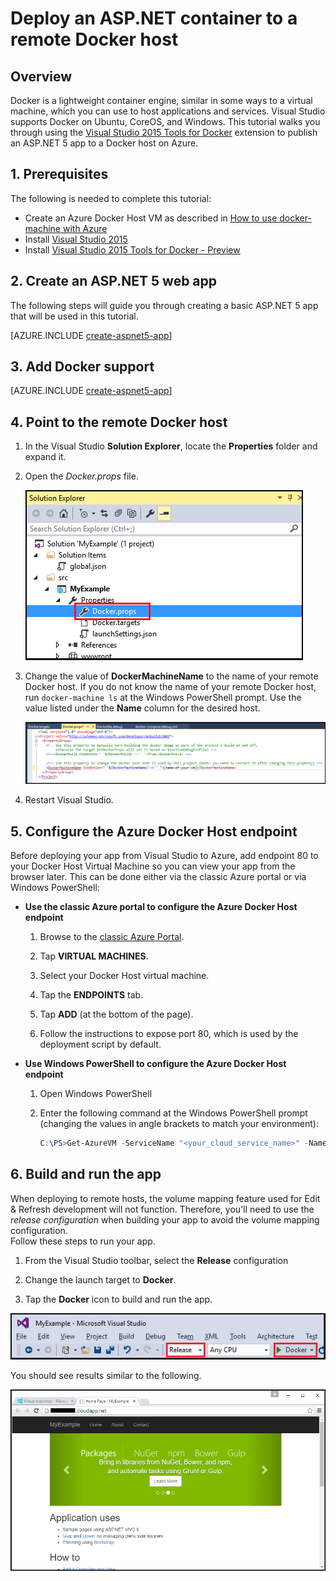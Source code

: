 <properties
   pageTitle="Deploy an ASP.NET container to a remote Docker host | Microsoft Azure"
   description="Learn how to use Visual Studio Tools for Docker to publish an ASP.NET 5 web app to a Docker container running on an Azure Docker Host machine"   
   services="visual-studio-online"
   documentationCenter=".net"
   authors="tomarcher"
   manager="douge"
   editor=""/>

<tags
   ms.service="visual-studio-online"
   ms.devlang="dotnet"
   ms.topic="article"
   ms.tgt_pltfrm="NA"
   ms.workload="NA"
   ms.date="03/26/2016"
   ms.author="tarcher"/>

# Deploy an ASP.NET container to a remote Docker host

## Overview
Docker is a lightweight container engine, similar in some ways to a virtual machine, which you can use to host applications and services. Visual Studio 
supports Docker on Ubuntu, CoreOS, and Windows. This tutorial walks you through using the 
[Visual Studio 2015 Tools for Docker](http://aka.ms/DockerToolsForVS) extension to publish an ASP.NET 5 app to a Docker host on Azure. 

## 1. Prerequisites
The following is needed to complete this tutorial:

- Create an Azure Docker Host VM as described in [How to use docker-machine with Azure](./virtual-machines/virtual-machines-linux-classic-docker-machine.md)
- Install [Visual Studio 2015](https://www.visualstudio.com/en-us/downloads/download-visual-studio-vs.aspx)
- Install [Visual Studio 2015 Tools for Docker - Preview](http://aka.ms/DockerToolsForVS)

## 2. Create an ASP.NET 5 web app
The following steps will guide you through creating a basic ASP.NET 5 app that will be used in this tutorial.

[AZURE.INCLUDE [create-aspnet5-app](../includes/create-aspnet5-app.md)]

## 3. Add Docker support

[AZURE.INCLUDE [create-aspnet5-app](../includes/vs-azure-tools-docker-add-docker-support.md)]

## 4. Point to the remote Docker host

1.  In the Visual Studio **Solution Explorer**, locate the **Properties** folder and expand it.
1.  Open the *Docker.props* file.

    ![Open the Docker.props file][0] 

1.  Change the value of **DockerMachineName** to the name of your remote Docker host. If you do not know the name of your remote Docker host, 
run ```docker-machine ls``` at the Windows PowerShell prompt. Use the value listed under the **Name** column for the desired host. 

    ![Change Docker Machine name][1]

1.  Restart Visual Studio.

## 5. Configure the Azure Docker Host endpoint
Before deploying your app from Visual Studio to Azure, add endpoint 80 to your Docker Host Virtual Machine so you can view your app from the browser later.
This can be done either via the classic Azure portal or via Windows PowerShell: 

- **Use the classic Azure portal to configure the Azure Docker Host endpoint**

    1.  Browse to the [classic Azure Portal](https://manage.windowsazure.com/). 
    
    1.  Tap **VIRTUAL MACHINES**.
    
    1.  Select your Docker Host virtual machine.
    
    1.  Tap the **ENDPOINTS** tab.
    
    1.  Tap **ADD** (at the bottom of the page).
    
    1.  Follow the instructions to expose port 80, which is used by the deployment script by default.

- **Use Windows PowerShell to configure the Azure Docker Host endpoint**

    1. Open Windows PowerShell
    1. Enter the following command at the Windows PowerShell prompt (changing the values in angle brackets to match your environment):  

        ```PowerShell
        C:\PS>Get-AzureVM -ServiceName "<your_cloud_service_name>" -Name "<your_vm_name>" | Add-AzureEndpoint -Name "<endpoint_name>" -Protocol "tcp" -PublicPort 80 -LocalPort 80 | Update-AzureVM
        ```

## 6. Build and run the app
When deploying to remote hosts, the volume mapping feature used for Edit & Refresh development will not function. 
Therefore, you'll need to use the *release configuration* when building your app to avoid the volume mapping configuration.  
Follow these steps to run your app.

1.  From the Visual Studio toolbar, select the **Release** configuration

1.  Change the launch target to **Docker**.

1.  Tap the **Docker** icon to build and run the app.

![Launch app][2]

You should see results similar to the following.

![View your app][3]

[0]:./media/vs-azure-tools-docker-hosting-web-apps-in-docker/docker-props-in-solution-explorer.png
[1]:./media/vs-azure-tools-docker-hosting-web-apps-in-docker/change-docker-machine-name.png
[2]:./media/vs-azure-tools-docker-hosting-web-apps-in-docker/launch-application.png
[3]:./media/vs-azure-tools-docker-hosting-web-apps-in-docker/view-application.png